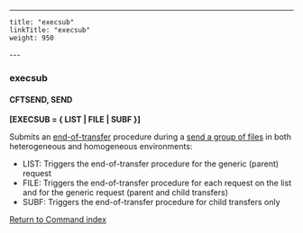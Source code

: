 ---
    title: "execsub"
    linkTitle: "execsub"
    weight: 950
---<span id="execsub"></span>

### execsub

#### CFTSEND, SEND

****[EXECSUB = { LIST &#124; FILE &#124; SUBF }]****

Submits an [end-of-transfer](../../../../concepts/about_transfer_processing/procedure_examples)
procedure during a [send a group of files](../../../../concepts/send_command/send_group_of_files_cl) in both heterogeneous and homogeneous environments:

- LIST: Triggers the end-of-transfer
    procedure for the generic (parent) request
- FILE: Triggers the end-of-transfer
    procedure for each request on the list and for the generic request (parent and child transfers)
- SUBF: Triggers the end-of-transfer procedure for child transfers only

[Return to Command index](../../)
